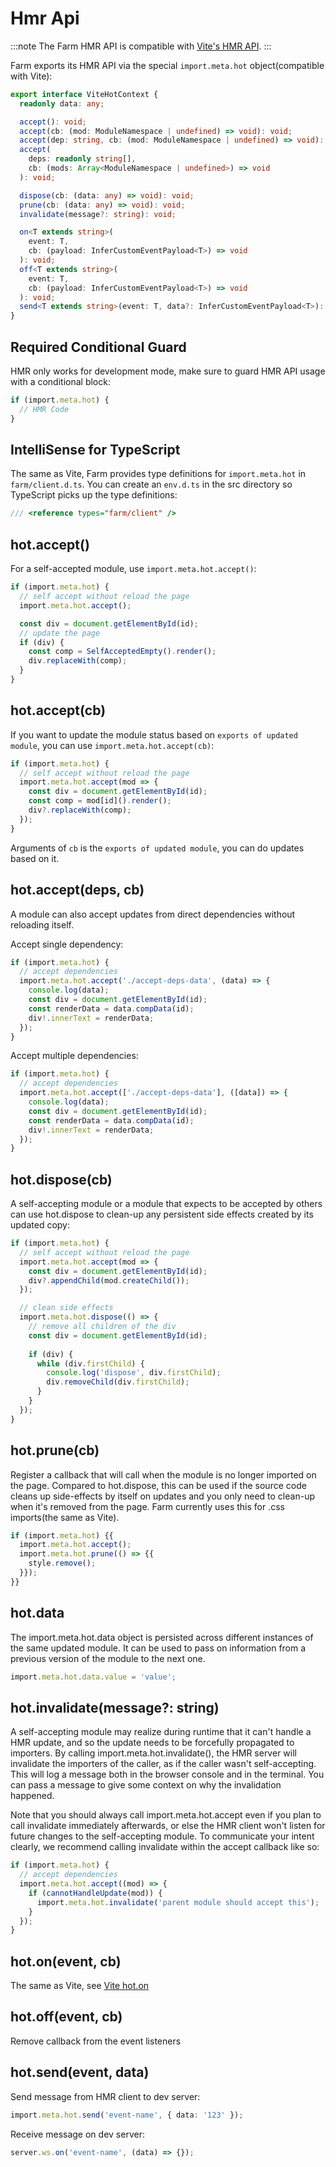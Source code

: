 # Hmr Api
:::note
The Farm HMR API is compatible with [Vite's HMR API](https://vitejs.dev/guide/api-hmr.html).
:::

Farm exports its HMR API via the special `import.meta.hot` object(compatible with Vite):
```ts
export interface ViteHotContext {
  readonly data: any;

  accept(): void;
  accept(cb: (mod: ModuleNamespace | undefined) => void): void;
  accept(dep: string, cb: (mod: ModuleNamespace | undefined) => void): void;
  accept(
    deps: readonly string[],
    cb: (mods: Array<ModuleNamespace | undefined>) => void
  ): void;

  dispose(cb: (data: any) => void): void;
  prune(cb: (data: any) => void): void;
  invalidate(message?: string): void;

  on<T extends string>(
    event: T,
    cb: (payload: InferCustomEventPayload<T>) => void
  ): void;
  off<T extends string>(
    event: T,
    cb: (payload: InferCustomEventPayload<T>) => void
  ): void;
  send<T extends string>(event: T, data?: InferCustomEventPayload<T>): void;
}
```

## Required Conditional Guard
HMR only works for development mode, make sure to guard HMR API usage with a conditional block:

```ts
if (import.meta.hot) {
  // HMR Code
}
```

## IntelliSense for TypeScript
The same as Vite, Farm provides type definitions for `import.meta.hot` in `farm/client.d.ts`. You can create an `env.d.ts` in the src directory so TypeScript picks up the type definitions:

```ts
/// <reference types="farm/client" />
```

## hot.accept()
For a self-accepted module, use `import.meta.hot.accept()`:

```ts
if (import.meta.hot) {
  // self accept without reload the page
  import.meta.hot.accept();

  const div = document.getElementById(id);
  // update the page
  if (div) {
    const comp = SelfAcceptedEmpty().render();
    div.replaceWith(comp);
  }
}
```

## hot.accept(cb)
If you want to update the module status based on `exports of updated module`, you can use `import.meta.hot.accept(cb)`:

```ts
if (import.meta.hot) {
  // self accept without reload the page
  import.meta.hot.accept(mod => {
    const div = document.getElementById(id);
    const comp = mod[id]().render();
    div?.replaceWith(comp);
  });
}
```
Arguments of `cb` is the `exports of updated module`, you can do updates based on it.

## hot.accept(deps, cb)
A module can also accept updates from direct dependencies without reloading itself.

Accept single dependency:
```ts
if (import.meta.hot) {
  // accept dependencies
  import.meta.hot.accept('./accept-deps-data', (data) => {
    console.log(data);
    const div = document.getElementById(id);
    const renderData = data.compData(id);
    div!.innerText = renderData;
  });
}
```

Accept multiple dependencies:
```ts
if (import.meta.hot) {
  // accept dependencies
  import.meta.hot.accept(['./accept-deps-data'], ([data]) => {
    console.log(data);
    const div = document.getElementById(id);
    const renderData = data.compData(id);
    div!.innerText = renderData;
  });
}
```

## hot.dispose(cb)
A self-accepting module or a module that expects to be accepted by others can use hot.dispose to clean-up any persistent side effects created by its updated copy:

```ts
if (import.meta.hot) {
  // self accept without reload the page
  import.meta.hot.accept(mod => {
    const div = document.getElementById(id);
    div?.appendChild(mod.createChild());
  });

  // clean side effects
  import.meta.hot.dispose(() => {
    // remove all children of the div
    const div = document.getElementById(id);
    
    if (div) {
      while (div.firstChild) {
        console.log('dispose', div.firstChild);
        div.removeChild(div.firstChild);
      }
    }
  });
}
```

## hot.prune(cb)
Register a callback that will call when the module is no longer imported on the page. Compared to hot.dispose, this can be used if the source code cleans up side-effects by itself on updates and you only need to clean-up when it's removed from the page. Farm currently uses this for .css imports(the same as Vite).

```ts
if (import.meta.hot) {{
  import.meta.hot.accept();
  import.meta.hot.prune(() => {{
    style.remove();
  }});
}}
```

## hot.data

The import.meta.hot.data object is persisted across different instances of the same updated module. It can be used to pass on information from a previous version of the module to the next one.

```ts
import.meta.hot.data.value = 'value';
```

## hot.invalidate(message?: string)
A self-accepting module may realize during runtime that it can't handle a HMR update, and so the update needs to be forcefully propagated to importers. By calling import.meta.hot.invalidate(), the HMR server will invalidate the importers of the caller, as if the caller wasn't self-accepting. This will log a message both in the browser console and in the terminal. You can pass a message to give some context on why the invalidation happened.

Note that you should always call import.meta.hot.accept even if you plan to call invalidate immediately afterwards, or else the HMR client won't listen for future changes to the self-accepting module. To communicate your intent clearly, we recommend calling invalidate within the accept callback like so:

```ts
if (import.meta.hot) {
  // accept dependencies
  import.meta.hot.accept((mod) => {
    if (cannotHandleUpdate(mod)) {
      import.meta.hot.invalidate('parent module should accept this');
    }
  });
}
```

## hot.on(event, cb)
The same as Vite, see [Vite hot.on](https://vitejs.dev/guide/api-hmr.html#hot-on-event-cb)

## hot.off(event, cb)
Remove callback from the event listeners

## hot.send(event, data)
Send message from HMR client to dev server:

```ts
import.meta.hot.send('event-name', { data: '123' });
```

Receive message on dev server:

```ts
server.ws.on('event-name', (data) => {});
```